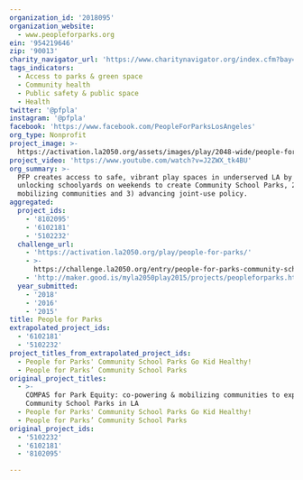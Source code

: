 ```yaml
---
organization_id: '2018095'
organization_website:
  - www.peopleforparks.org
ein: '954219646'
zip: '90013'
charity_navigator_url: 'https://www.charitynavigator.org/index.cfm?bay=search.profile&ein=954219646'
tags_indicators:
  - Access to parks & green space
  - Community health
  - Public safety & public space
  - Health
twitter: '@pfpla'
instagram: '@pfpla'
facebook: 'https://www.facebook.com/PeopleForParksLosAngeles'
org_type: Nonprofit
project_image: >-
  https://activation.la2050.org/assets/images/play/2048-wide/people-for-parks.jpg
project_video: 'https://www.youtube.com/watch?v=J2ZWX_tk4BU'
org_summary: >-
  PFP creates access to safe, vibrant play spaces in underserved LA by 1)
  unlocking schoolyards on weekends to create Community School Parks, 2)
  mobilizing communities and 3) advancing joint-use policy.
aggregated:
  project_ids:
    - '8102095'
    - '6102181'
    - '5102232'
  challenge_url:
    - 'https://activation.la2050.org/play/people-for-parks/'
    - >-
      https://challenge.la2050.org/entry/people-for-parks-community-school-parks-go-kid-healthy!
    - 'http://maker.good.is/myla2050play2015/projects/peopleforparks.html'
  year_submitted:
    - '2018'
    - '2016'
    - '2015'
title: People for Parks
extrapolated_project_ids:
  - '6102181'
  - '5102232'
project_titles_from_extrapolated_project_ids:
  - People for Parks' Community School Parks Go Kid Healthy!
  - People for Parks’ Community School Parks
original_project_titles:
  - >-
    COMPAS for Park Equity: co-powering & mobilizing communities to expand
    Community School Parks in LA
  - People for Parks' Community School Parks Go Kid Healthy!
  - People for Parks’ Community School Parks
original_project_ids:
  - '5102232'
  - '6102181'
  - '8102095'

---
```

